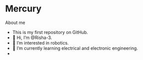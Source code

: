 # Mercury
About me
- This is my first repository on GitHub.
- 👋 Hi, I’m @Risha-3.
- 👀 I’m interested in robotics.
- 🌱 I’m currently learning electrical and electronic engineering.
- 
